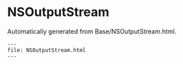 
# NSOutputStream

Automatically generated from Base/NSOutputStream.html.

``` {raw} html
---
file: NSOutputStream.html
---
```
